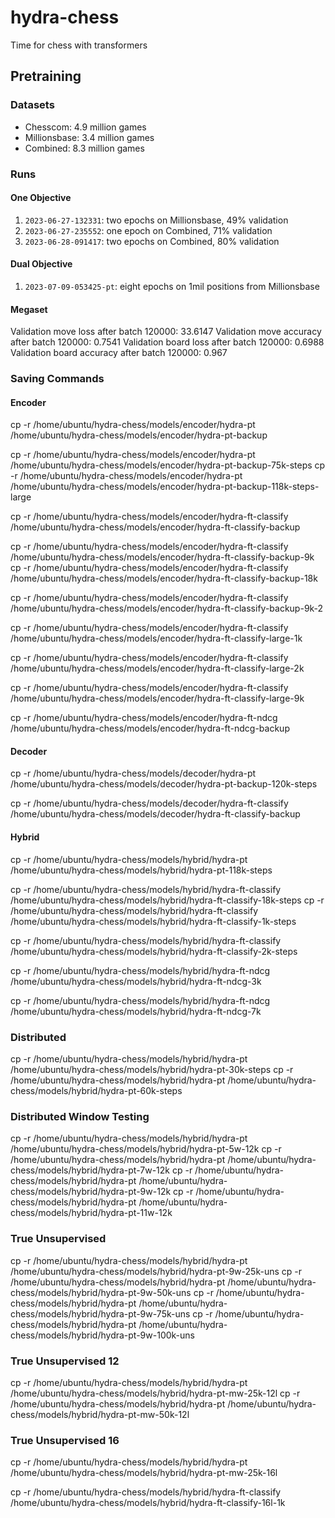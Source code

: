 # hydra-chess
Time for chess with transformers


## Pretraining 

### Datasets
 - Chesscom: 4.9 million games
 - Millionsbase: 3.4 million games
 - Combined: 8.3 million games

### Runs

#### One Objective
1. `2023-06-27-132331`: two epochs on Millionsbase, 49% validation
2. `2023-06-27-235552`: one epoch on Combined, 71% validation
3. `2023-06-28-091417`: two epochs on Combined, 80% validation


#### Dual Objective
1. `2023-07-09-053425-pt`: eight epochs on 1mil positions from Millionsbase


#### Megaset
Validation move loss after batch 120000: 33.6147
Validation move accuracy after batch 120000: 0.7541
Validation board loss after batch 120000: 0.6988
Validation board accuracy after batch 120000: 0.967




### Saving Commands


#### Encoder
cp -r /home/ubuntu/hydra-chess/models/encoder/hydra-pt /home/ubuntu/hydra-chess/models/encoder/hydra-pt-backup

cp -r /home/ubuntu/hydra-chess/models/encoder/hydra-pt /home/ubuntu/hydra-chess/models/encoder/hydra-pt-backup-75k-steps
cp -r /home/ubuntu/hydra-chess/models/encoder/hydra-pt /home/ubuntu/hydra-chess/models/encoder/hydra-pt-backup-118k-steps-large

cp -r /home/ubuntu/hydra-chess/models/encoder/hydra-ft-classify /home/ubuntu/hydra-chess/models/encoder/hydra-ft-classify-backup


cp -r /home/ubuntu/hydra-chess/models/encoder/hydra-ft-classify /home/ubuntu/hydra-chess/models/encoder/hydra-ft-classify-backup-9k
cp -r /home/ubuntu/hydra-chess/models/encoder/hydra-ft-classify /home/ubuntu/hydra-chess/models/encoder/hydra-ft-classify-backup-18k

cp -r /home/ubuntu/hydra-chess/models/encoder/hydra-ft-classify /home/ubuntu/hydra-chess/models/encoder/hydra-ft-classify-backup-9k-2



cp -r /home/ubuntu/hydra-chess/models/encoder/hydra-ft-classify /home/ubuntu/hydra-chess/models/encoder/hydra-ft-classify-large-1k

cp -r /home/ubuntu/hydra-chess/models/encoder/hydra-ft-classify /home/ubuntu/hydra-chess/models/encoder/hydra-ft-classify-large-2k

cp -r /home/ubuntu/hydra-chess/models/encoder/hydra-ft-classify /home/ubuntu/hydra-chess/models/encoder/hydra-ft-classify-large-9k


cp -r /home/ubuntu/hydra-chess/models/encoder/hydra-ft-ndcg /home/ubuntu/hydra-chess/models/encoder/hydra-ft-ndcg-backup



#### Decoder

cp -r /home/ubuntu/hydra-chess/models/decoder/hydra-pt /home/ubuntu/hydra-chess/models/decoder/hydra-pt-backup-120k-steps

cp -r /home/ubuntu/hydra-chess/models/decoder/hydra-ft-classify /home/ubuntu/hydra-chess/models/decoder/hydra-ft-classify-backup



#### Hybrid

cp -r /home/ubuntu/hydra-chess/models/hybrid/hydra-pt /home/ubuntu/hydra-chess/models/hybrid/hydra-pt-118k-steps




cp -r /home/ubuntu/hydra-chess/models/hybrid/hydra-ft-classify /home/ubuntu/hydra-chess/models/hybrid/hydra-ft-classify-18k-steps
cp -r /home/ubuntu/hydra-chess/models/hybrid/hydra-ft-classify /home/ubuntu/hydra-chess/models/hybrid/hydra-ft-classify-1k-steps

cp -r /home/ubuntu/hydra-chess/models/hybrid/hydra-ft-classify /home/ubuntu/hydra-chess/models/hybrid/hydra-ft-classify-2k-steps

cp -r /home/ubuntu/hydra-chess/models/hybrid/hydra-ft-ndcg /home/ubuntu/hydra-chess/models/hybrid/hydra-ft-ndcg-3k

cp -r /home/ubuntu/hydra-chess/models/hybrid/hydra-ft-ndcg /home/ubuntu/hydra-chess/models/hybrid/hydra-ft-ndcg-7k




### Distributed


cp -r /home/ubuntu/hydra-chess/models/hybrid/hydra-pt /home/ubuntu/hydra-chess/models/hybrid/hydra-pt-30k-steps
cp -r /home/ubuntu/hydra-chess/models/hybrid/hydra-pt /home/ubuntu/hydra-chess/models/hybrid/hydra-pt-60k-steps




### Distributed Window Testing

cp -r /home/ubuntu/hydra-chess/models/hybrid/hydra-pt /home/ubuntu/hydra-chess/models/hybrid/hydra-pt-5w-12k
cp -r /home/ubuntu/hydra-chess/models/hybrid/hydra-pt /home/ubuntu/hydra-chess/models/hybrid/hydra-pt-7w-12k
cp -r /home/ubuntu/hydra-chess/models/hybrid/hydra-pt /home/ubuntu/hydra-chess/models/hybrid/hydra-pt-9w-12k
cp -r /home/ubuntu/hydra-chess/models/hybrid/hydra-pt /home/ubuntu/hydra-chess/models/hybrid/hydra-pt-11w-12k


### True Unsupervised 

cp -r /home/ubuntu/hydra-chess/models/hybrid/hydra-pt /home/ubuntu/hydra-chess/models/hybrid/hydra-pt-9w-25k-uns
cp -r /home/ubuntu/hydra-chess/models/hybrid/hydra-pt /home/ubuntu/hydra-chess/models/hybrid/hydra-pt-9w-50k-uns
cp -r /home/ubuntu/hydra-chess/models/hybrid/hydra-pt /home/ubuntu/hydra-chess/models/hybrid/hydra-pt-9w-75k-uns
cp -r /home/ubuntu/hydra-chess/models/hybrid/hydra-pt /home/ubuntu/hydra-chess/models/hybrid/hydra-pt-9w-100k-uns


### True Unsupervised 12

cp -r /home/ubuntu/hydra-chess/models/hybrid/hydra-pt /home/ubuntu/hydra-chess/models/hybrid/hydra-pt-mw-25k-12l
cp -r /home/ubuntu/hydra-chess/models/hybrid/hydra-pt /home/ubuntu/hydra-chess/models/hybrid/hydra-pt-mw-50k-12l



### True Unsupervised 16

cp -r /home/ubuntu/hydra-chess/models/hybrid/hydra-pt /home/ubuntu/hydra-chess/models/hybrid/hydra-pt-mw-25k-16l


cp -r /home/ubuntu/hydra-chess/models/hybrid/hydra-ft-classify /home/ubuntu/hydra-chess/models/hybrid/hydra-ft-classify-16l-1k



